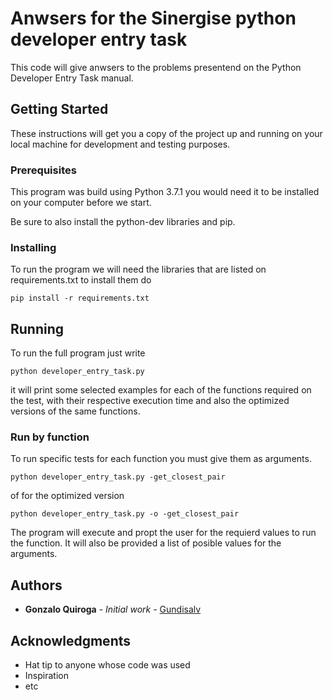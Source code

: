 # Anwsers for the Sinergise python developer entry task

This code will give anwsers to the problems presentend on the Python Developer 
Entry Task manual.

## Getting Started

These instructions will get you a copy of the project up and running on your 
local machine for development and testing purposes.

### Prerequisites

This program was build using Python 3.7.1 you would need it to be installed on
your computer before we start.

Be sure to also install the python-dev libraries and pip.

### Installing

To run the program we will need the libraries that are listed on requirements.txt
to install them do
```
pip install -r requirements.txt
```

## Running

To run the full program just write

```
python developer_entry_task.py
```
it will print some selected examples for each of the functions required on the
test, with their respective execution time and also the optimized versions of
the same functions.

### Run by function

To run specific tests for each function you must give them as arguments.

```
python developer_entry_task.py -get_closest_pair
```

of for the optimized version

```
python developer_entry_task.py -o -get_closest_pair
```

The program will execute and propt the user for the requierd values to run the
function. It will also be provided a list of posible values for the arguments.


## Authors

* **Gonzalo Quiroga** - *Initial work* - [Gundisalv](https://github.com/Gundisalv)

## Acknowledgments

* Hat tip to anyone whose code was used
* Inspiration
* etc
